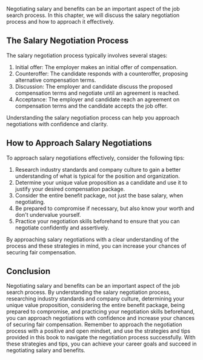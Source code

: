 
Negotiating salary and benefits can be an important aspect of the job search process. In this chapter, we will discuss the salary negotiation process and how to approach it effectively.

The Salary Negotiation Process
------------------------------

The salary negotiation process typically involves several stages:

1. Initial offer: The employer makes an initial offer of compensation.
2. Counteroffer: The candidate responds with a counteroffer, proposing alternative compensation terms.
3. Discussion: The employer and candidate discuss the proposed compensation terms and negotiate until an agreement is reached.
4. Acceptance: The employer and candidate reach an agreement on compensation terms and the candidate accepts the job offer.

Understanding the salary negotiation process can help you approach negotiations with confidence and clarity.

How to Approach Salary Negotiations
-----------------------------------

To approach salary negotiations effectively, consider the following tips:

1. Research industry standards and company culture to gain a better understanding of what is typical for the position and organization.
2. Determine your unique value proposition as a candidate and use it to justify your desired compensation package.
3. Consider the entire benefit package, not just the base salary, when negotiating.
4. Be prepared to compromise if necessary, but also know your worth and don't undervalue yourself.
5. Practice your negotiation skills beforehand to ensure that you can negotiate confidently and assertively.

By approaching salary negotiations with a clear understanding of the process and these strategies in mind, you can increase your chances of securing fair compensation.

Conclusion
----------

Negotiating salary and benefits can be an important aspect of the job search process. By understanding the salary negotiation process, researching industry standards and company culture, determining your unique value proposition, considering the entire benefit package, being prepared to compromise, and practicing your negotiation skills beforehand, you can approach negotiations with confidence and increase your chances of securing fair compensation. Remember to approach the negotiation process with a positive and open mindset, and use the strategies and tips provided in this book to navigate the negotiation process successfully. With these strategies and tips, you can achieve your career goals and succeed in negotiating salary and benefits.
